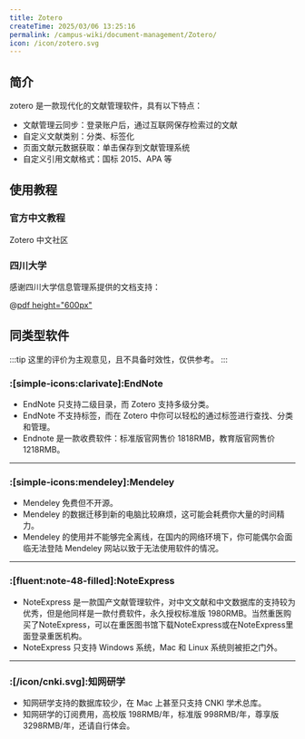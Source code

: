 ```yaml
---
title: Zotero
createTime: 2025/03/06 13:25:16
permalink: /campus-wiki/document-management/Zotero/
icon: /icon/zotero.svg
---
```


## 简介
zotero 是一款现代化的文献管理软件，具有以下特点：

* 文献管理云同步：登录账户后，通过互联网保存检索过的文献
* 自定义文献类别：分类、标签化
* 页面文献元数据获取：单击保存到文献管理系统
* 自定义引用文献格式：国标 2015、APA 等

## 使用教程

### 官方中文教程

<LinkCard icon="/icon/zotero.svg" href="https://zotero-chinese.com/user-guide/" title="Zotero百科全书">Zotero 中文社区</LinkCard>


### 四川大学

感谢四川大学信息管理系提供的文档支持：

[//]: # (@COS)
@[pdf height="600px"](https://pguide-public-1323011919.cos.ap-chengdu.myqcloud.com/docs/Zotero.pdf)

## 同类型软件

:::tip 
这里的评价为主观意见，且不具备时效性，仅供参考。
:::


### :[simple-icons:clarivate]:EndNote
* EndNote 只支持二级目录，而 Zotero 支持多级分类。
* EndNote 不支持标签，而在 Zotero 中你可以轻松的通过标签进行查找、分类和管理。
* Endnote 是一款收费软件：标准版官网售价 1818RMB，教育版官网售价 1218RMB。

---

### :[simple-icons:mendeley]:Mendeley
* Mendeley 免费但不开源。
* Mendeley 的数据迁移到新的电脑比较麻烦，这可能会耗费你大量的时间精力。
* Mendeley 的使用并不能够完全离线，在国内的网络环境下，你可能偶尔会面临无法登陆 Mendeley 网站以致于无法使用软件的情况。

---

### :[fluent:note-48-filled]:NoteExpress
* NoteExpress 是一款国产文献管理软件，对中文文献和中文数据库的支持较为优秀，但是他同样是一款付费软件，永久授权标准版 1980RMB。当然重医购买了NoteExpress，可以在重医图书馆下载NoteExpress或在NoteExpress里面登录重医机构。
* NoteExpress 只支持 Windows 系统，Mac 和 Linux 系统则被拒之门外。

---

### :[/icon/cnki.svg]:知网研学
* 知网研学支持的数据库较少，在 Mac 上甚至只支持 CNKI 学术总库。
* 知网研学的订阅费用，高校版 198RMB/年，标准版 998RMB/年，尊享版 3298RMB/年，还请自行体会。